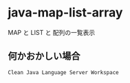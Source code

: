 # java-map-list-array
MAP と LIST と 配列の一覧表示

## 何かおかしい場合
```
Clean Java Language Server Workspace
```

